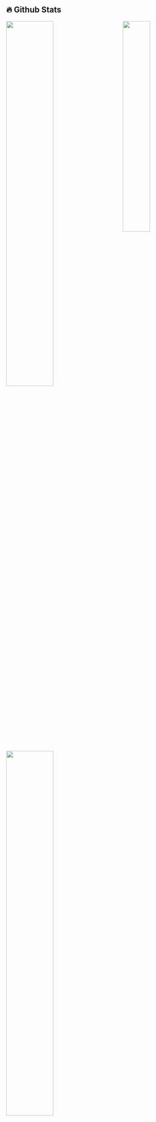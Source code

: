 ## 🔥 Github Stats
 <img align="right" width="38%" src="https://www.google.com/url?sa=i&url=https://imgur.com/gallery/https-imgur-com-qtihq5rhttps-ff-fDdCIzU"/>

  <a href="https://github.com/Keymil0"><img width="50%" src="https://github-readme-stats.vercel.app/api?username=Keymil0&theme=radical&title_color=ff3068?"></a>
  <a href="https://github.com/Keymil0"><img width="50%" src="http://github-readme-streak-stats.herokuapp.com/?user=Keymil0&theme=radical&date_format=M%20j%5B%2C%20Y%5D&ring=ff3068&fire=ff3068&sideNums=ff3068"></a>
